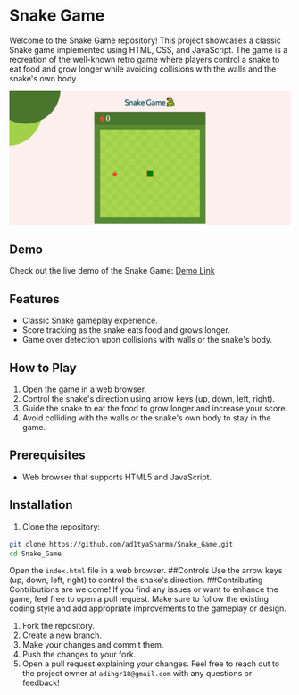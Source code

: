 # Snake Game

Welcome to the Snake Game repository! This project showcases a classic Snake game implemented using HTML, CSS, and JavaScript. The game is a recreation of the well-known retro game where players control a snake to eat food and grow longer while avoiding collisions with the walls and the snake's own body.

![Snake Game Screenshot](images/snake-game.png)


## Demo

Check out the live demo of the Snake Game: [Demo Link](https://snake-game-ad1tya.netlify.app)

## Features

- Classic Snake gameplay experience.
- Score tracking as the snake eats food and grows longer.
- Game over detection upon collisions with walls or the snake's body.

## How to Play

1. Open the game in a web browser.
2. Control the snake's direction using arrow keys (up, down, left, right).
3. Guide the snake to eat the food to grow longer and increase your score.
4. Avoid colliding with the walls or the snake's own body to stay in the game.

## Prerequisites

- Web browser that supports HTML5 and JavaScript.

## Installation

1. Clone the repository:

```bash
git clone https://github.com/ad1tyaSharma/Snake_Game.git
cd Snake_Game
```
Open the `index.html` file in a web browser.
##Controls
Use the arrow keys (up, down, left, right) to control the snake's direction.
##Contributing
Contributions are welcome! If you find any issues or want to enhance the game, feel free to open a pull request. Make sure to follow the existing coding style and add appropriate improvements to the gameplay or design.
1. Fork the repository.
2. Create a new branch.
3. Make your changes and commit them.
4. Push the changes to your fork.
5. Open a pull request explaining your changes.
Feel free to reach out to the project owner at `adihgr18@gmail.com` with any questions or feedback!
